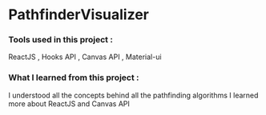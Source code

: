# PathfinderVisualizer
### Tools used in this project :
  ReactJS , Hooks API , Canvas API , Material-ui
### What I learned from this project :
  I understood all the concepts behind all the pathfinding algorithms
  I learned more about ReactJS and Canvas API


